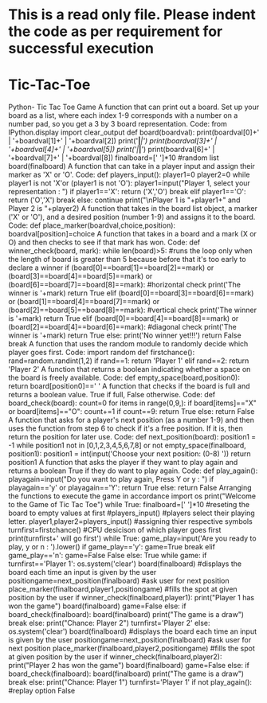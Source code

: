 # This is a read only file. Please indent the code as per requirement for successful execution

# Tic-Tac-Toe
Python- Tic Tac Toe Game
A function that can print out a board. Set up your board as a list, where each index 1-9 corresponds with a number on a number pad, so you get a 3 by 3 board representation.
Code:
from IPython.display import clear_output
def board(boardval):
print(boardval[0]+' | '+boardval[1]+' | '+boardval[2])
print('__|___|__')
print(boardval[3]+' | '+boardval[4]+' | '+boardval[5])
print('__|___|__')
print(boardval[6]+' | '+boardval[7]+' | '+boardval[8])
finalboard=[' ']*10 #random list
board(finalboard)
A function that can take in a player input and assign their marker as 'X' or 'O'.
Code:
def players_input():
player1=0
player2=0
while player1 is not 'X'or (player1 is not 'O'):
player1=input("Player 1, select your representation : ")
if player1=='X':
return ('X','O')
break
elif player1=='O':
return ('O','X')
break
else:
continue
print("\nPlayer 1 is "+player1+" and Player 2 is "+player2)
A function that takes in the board list object, a marker ('X' or 'O'), and a desired position (number 1-9) and assigns it to the board.
Code:
def place_marker(boardval,choice,position):
boardval[position]=choice
A function that takes in a board and a mark (X or O) and then checks to see if that mark has won.
Code:
def winner_check(board, mark):
while len(board)>5:
#runs the loop only when the length of board is greater than 5 because before that it's too early to declare a winner
if (board[0]==board[1]==board[2]==mark) or (board[3]==board[4]==board[5]==mark) or (board[6]==board[7]==board[8]==mark):
#horizontal check
print('The winner is '+mark)
return True
elif (board[0]==board[3]==board[6]==mark) or (board[1]==board[4]==board[7]==mark) or (board[2]==board[5]==board[8]==mark):
#vertical check
print('The winner is '+mark)
return True
elif (board[0]==board[4]==board[8]==mark) or (board[2]==board[4]==board[6]==mark):
#diagonal check
print('The winner is '+mark)
return True
else:
print('No winner yet!!!')
return False
break
A function that uses the random module to randomly decide which player goes first.
Code:
import random
def firstchance():
rand=random.randint(1,2)
if rand==1:
return 'Player 1'
elif rand==2:
return 'Player 2'
A function that returns a boolean indicating whether a space on the board is freely available.
Code:
def empty_space(board,position0):
return board[position0]==' '
A function that checks if the board is full and returns a boolean value. True if full, False otherwise.
Code:
def board_check(board):
count=0
for items in range(0,9,):
if board[items]=="X" or board[items]=="O":
count+=1
if count==9:
return True
else:
return False
A function that asks for a player's next position (as a number 1-9) and then uses the function from step 6 to check if it's a free position. If it is, then return the position for later use.
Code:
def next_position(board):
position1 = -1
while position1 not in [0,1,2,3,4,5,6,7,8] or not empty_space(finalboard, position1):
position1 = int(input('Choose your next position: (0-8) '))
return position1
A function that asks the player if they want to play again and returns a boolean True if they do want to play again.
Code:
def play_again():
playagain=input("Do you want to play again, Press Y or y : ")
if playagain=='y' or playagain=='Y':
return True
else:
return False
Arranging the functions to execute the game in accordance
import os
print("Welcome to the Game of Tic Tac Toe")
while True:
finalboard=[' ']*10 #reseting the board to empty values at first
#players_input() #players select their playing letter.
player1,player2=players_input() #assigning thier respective symbols
turnfirst=firstchance() #CPU desicison of which player goes first
print(turnfirst+' will go first')
while True:
game_play=input('Are you ready to play, y or n : ').lower()
if game_play=='y':
game=True
break
elif game_play=='n':
game=False
False
else:
True
while game:
if turnfirst=='Player 1':
os.system('clear')
board(finalboard) #displays the board each time an input is given by the user
positiongame=next_position(finalboard) #ask user for next position
place_marker(finalboard,player1,positiongame) #fills the spot at given position by the user
if winner_check(finalboard,player1):
print("Player 1 has won the game")
board(finalboard)
game=False
else:
if board_check(finalboard):
board(finalboard)
print("The game is a draw")
break
else:
print("Chance: Player 2")
turnfirst='Player 2'
else:
os.system('clear')
board(finalboard) #displays the board each time an input is given by the user
positiongame=next_position(finalboard) #ask user for next position
place_marker(finalboard,player2,positiongame) #fills the spot at given position by the user
if winner_check(finalboard,player2):
print("Player 2 has won the game")
board(finalboard)
game=False
else:
if board_check(finalboard):
board(finalboard)
print("The game is a draw")
break
else:
print("Chance: Player 1")
turnfirst='Player 1'
if not play_again(): #replay option
False

